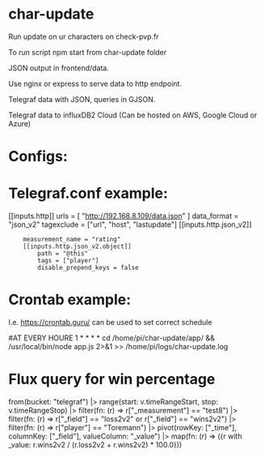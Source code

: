 # char-update

Run update on ur characters on check-pvp.fr

To run script npm start from char-update folder

JSON output in frontend/data.

Use nginx or express to serve data to http endpoint.

Telegraf data with JSON, queries in GJSON.

Telegraf data to influxDB2 Cloud (Can be hosted on AWS, Google Cloud or Azure)

# Configs:

# Telegraf.conf example:

[[inputs.http]]
urls = [
"http://192.168.8.109/data.json"
]
data_format = "json_v2"
tagexclude = ["url", "host", "lastupdate"]
[[inputs.http.json_v2]]

        measurement_name = "rating"
        [[inputs.http.json_v2.object]]
            path = "@this"
            tags = ["player"]
            disable_prepend_keys = false

# Crontab example:

I.e. https://crontab.guru/ can be used to set correct schedule

#AT EVERY HOURE
1 \* \* \* \* cd /home/pi/char-update/app/ && /usr/local/bin/node app.js 2>&1 >> /home/pi/logs/char-update.log

# Flux query for win percentage

from(bucket: "telegraf")
|> range(start: v.timeRangeStart, stop: v.timeRangeStop)
|> filter(fn: (r) => r["_measurement"] == "test8")
|> filter(fn: (r) => r["_field"] == "loss2v2" or r["_field"] == "wins2v2")
|> filter(fn: (r) => r["player"] == "Toremann")
|> pivot(rowKey: ["_time"], columnKey: ["_field"], valueColumn: "\_value")
|> map(fn: (r) => ({r with \_value: r.wins2v2 / (r.loss2v2 + r.wins2v2) \* 100.0}))
